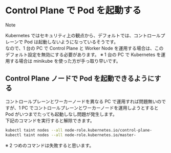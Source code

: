 Control Plane で Pod を起動する
===

> [!NOTE]
> Kubernetes ではセキュリティ上の観点から、デフォルトでは、コントロールプレーンで Pod は起動しないようになっているそうです。  
> なので、1 台の PC で Control Plane と Worker Node を運用する場合は、このデフォルト設定を無効にする必要があります。
> ※ 1 台の PC で Kubernetes を運用する場合は minikube を使った方が手っ取り早いです。

## Control Plane ノードで Pod を起動できるようにする

コントロールプレーンとワーカーノードを異なる PC で運用すれば問題無いのですが、1 PC でコントロールプレーンとワーカーノードを運用しようとすると Pod がいつまでたっても起動しなし問題が発生します。  
下記のコマンドを実行すると解除できます。

```bash
kubectl taint nodes --all node-role.kubernetes.io/control-plane-
kubectl taint nodes --all node-role.kubernetes.io/master-
```

※ 2 つめのコマンドは失敗すると思います。
